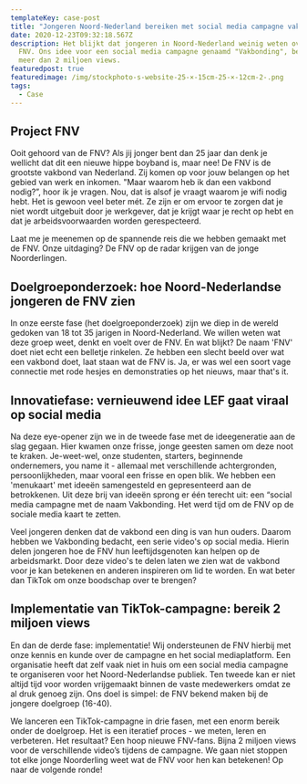 ```yaml
---
templateKey: case-post
title: "Jongeren Noord-Nederland bereiken met social media campagne vakbond FNV "
date: 2020-12-23T09:32:18.567Z
description: Het blijkt dat jongeren in Noord-Nederland weinig weten over de
  FNV. Ons idee voor een social media campagne genaamd "Vakbonding", behaalde
  meer dan 2 miljoen views.
featuredpost: true
featuredimage: /img/stockphoto-s-website-25-×-15cm-25-×-12cm-2-.png
tags:
  - Case
---
```

## Project FNV 

Ooit gehoord van de FNV? Als jij jonger bent dan 25 jaar dan denk je wellicht dat dit een nieuwe hippe boyband is, maar nee! De FNV is de grootste vakbond van Nederland. Zij komen op voor jouw belangen op het gebied van werk en inkomen. "Maar waarom heb ik dan een vakbond nodig?”, hoor ik je vragen. Nou, dat is alsof je vraagt waarom je wifi nodig hebt. Het is gewoon veel beter mét. Ze zijn er om ervoor te zorgen dat je niet wordt uitgebuit door je werkgever, dat je krijgt waar je recht op hebt en dat je arbeidsvoorwaarden worden gerespecteerd.

Laat me je meenemen op de spannende reis die we hebben gemaakt met de FNV. Onze uitdaging? De FNV op de radar krijgen van de jonge Noorderlingen. 

## Doelgroeponderzoek: hoe Noord-Nederlandse jongeren de FNV zien

In onze eerste fase (het doelgroeponderzoek) zijn we diep in de wereld gedoken van 18 tot 35 jarigen in Noord-Nederland. We willen weten wat deze groep weet, denkt en voelt over de FNV. En wat blijkt? De naam 'FNV' doet niet echt een belletje rinkelen. Ze hebben een slecht beeld over wat een vakbond doet, laat staan wat de FNV is. Ja, er was wel een soort vage connectie met rode hesjes en demonstraties op het nieuws, maar that's it.

## Innovatiefase: vernieuwend idee LEF gaat viraal op social media

Na deze eye-opener zijn we in de tweede fase met de ideegeneratie aan de slag gegaan. Hier kwamen onze frisse, jonge geesten samen om deze noot te kraken. Je-weet-wel, onze studenten, starters, beginnende ondernemers, you name it - allemaal met verschillende achtergronden, persoonlijkheden, maar vooral een frisse en open blik. We hebben een 'menukaart' met ideeën samengesteld en gepresenteerd aan de betrokkenen. Uit deze brij van ideeën sprong er één terecht uit: een “social media campagne met de naam Vakbonding. Het werd tijd om de FNV op de sociale media kaart te zetten.

Veel jongeren denken dat de vakbond een ding is van hun ouders. Daarom hebben we Vakbonding bedacht, een serie video's op social media. Hierin delen jongeren hoe de FNV hun leeftijdsgenoten kan helpen op de arbeidsmarkt. Door deze video's te delen laten we zien wat de vakbond voor je kan betekenen en anderen inspireren om lid te worden. En wat beter dan TikTok om onze boodschap over te brengen?

## Implementatie van TikTok-campagne: bereik 2 miljoen views

En dan de derde fase: implementatie! Wij ondersteunen de FNV hierbij met onze kennis en kunde over de campagne en het social mediaplatform. Een organisatie heeft dat zelf vaak niet in huis om een social media campagne te organiseren voor het Noord-Nederlandse publiek. Ten tweede kan er niet altijd tijd voor worden vrijgemaakt binnen de vaste medewerkers omdat ze al druk genoeg zijn. Ons doel is simpel: de FNV bekend maken bij de jongere doelgroep (16-40).

We lanceren een TikTok-campagne in drie fasen, met een enorm bereik onder de doelgroep. Het is een iteratief proces - we meten, leren en verbeteren. Het resultaat? Een hoop nieuwe FNV-fans. Bijna 2 miljoen views voor de verschillende video’s tijdens de campagne. We gaan niet stoppen tot elke jonge Noorderling weet wat de FNV voor hen kan betekenen! Op naar de volgende ronde!